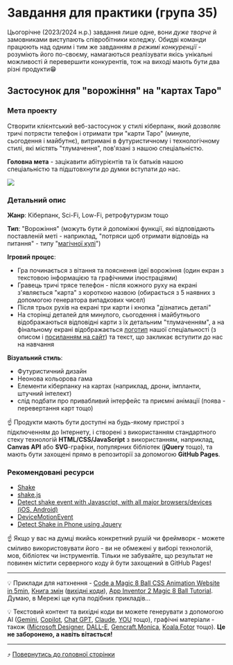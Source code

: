 # Завдання для практики (група 35)

Цьогорічне (2023/2024 н.р.) завдання лише одне, вони *дуже творче* й замовниками виступають співробітники коледжу. Обидві команди працюють над одним і тим же завданням *в режимі конкуренції* - розуміють його по-своєму, намагаються реалізувати якісь унікальні можливості й перевершити конкурентів, тож на виході мають бути два різні продукти😁 

## Застосунок для "ворожіння" на "картах Таро"

### Мета проекту

Створити клієнтський веб-застосунок у стилі кіберпанк, який дозволяє тричі потрясти телефон і отримати три "карти Таро" (минуле, сьогодення і майбутнє), витримані в футуристичному і технологічному стилі, які містять "тлумачення", пов'язані з нашою спеціальністю. 

**Головна мета** - зацікавити абітурієнтів та їх батьків нашою спеціальністю та підштовхнути до думки вступати до нас.

![](./images/sample/new-promo.png)

### Детальний опис

**Жанр**: Кіберпанк, Sci-Fi, Low-Fi, ретрофутуризм тощо

**Тип**: "Ворожіння" (можуть бути й допоміжні функції, які відповідають поставленій меті - наприклад, "потряси щоб отримати відповідь на питання" - типу "[магічної кулі](https://8-gund.com/uk/)")

**Ігровий процес**:
* Гра починається з вітання та пояснення ідеї ворожіння (один екран з текстовою інформацією та графічними ілюстраціями)
* Гравець тричі трясе телефон - після кожного руху на екрані з'являється "карта" з короткою назвою (обирається з 5 наявних з допомогою генератора випадкових чисел)
* Після трьох рухів на екрані три карти і кнопка "дізнатись деталі" 
* На сторінці деталей для минулого, сьогодення і майбутнього відображаються відповідні карти з їх детальним "тлумаченням", а на фінальному екрані відображається  [логотип](images/SE-logo-transparent.png) нашої спеціальності (з описом і [посиланням на сайт](https://sites.google.com/polytechnic.co.cc/main/%D0%B3%D0%BE%D0%BB%D0%BE%D0%B2%D0%BD%D0%B0/%D1%81%D0%BF%D0%B5%D1%86%D1%96%D0%B0%D0%BB%D1%96%D0%B7%D0%B0%D1%86%D1%96%D1%97?authuser=0#h.ho48gail8chq)) та текст, що закликає вступити до нас на навчання

**Візуальний стиль**:

* Футуристичний дизайн
* Неонова кольорова гама
* Елементи кіберпанку на картах (наприклад, дрони, імпланти, штучний інтелект)
* слід подбати про привабливий інтерфейс та приємні анімації (поява - перевертання карт тощо)

☝️ Продукти мають бути доступні на будь-якому пристрої з підключенням до Інтернету, і створені з використанням стандартного стеку технологій **HTML/CSS/JavaScript** з використанням, наприклад, **Canvas API** або **SVG**-графіки, популярних бібліотек (**jQuery** тощо), та мають бути захощені прямо в репозиторії за допомогою **GitHub Pages**.

### Рекомендовані ресурси
* [Shake](https://codepen.io/ccrepeau/pen/RaVLjx)
* [shake.js](https://www.javascripting.com/view/shake-js)
* [Detect shake event with Javascript, with all major browsers/devices (iOS, Android)](https://stackoverflow.com/questions/70544832/detect-shake-event-with-javascript-with-all-major-browsers-devices-ios-androi)
* [DeviceMotionEvent](https://developer.mozilla.org/en-US/docs/Web/API/DeviceMotionEvent)
* [Detect Shake in Phone using Jquery](https://www.9lessons.info/2014/12/detect-shake-in-phone-using-jquery.html)

☝️ Якщо у вас на думці якийсь конкретний рушій чи фреймворк - можете сміливо використовувати його - ви не обмежені у виборі технологій, мов, бібліотек чи інструментів. Тільки не забувайте, що результат не повинен містити серверного коду й бути захощений в GitHub Pages!

---

💡 Приклади для натхнення - [Code a Magic 8 Ball CSS Animation Website in 5min](https://www.youtube.com/watch?v=wlcoJVn8y3I), [Книга змін](https://github.com/liketaurus/Changes) ([вихідні коди](https://github.com/liketaurus/Changes)), [App Inventor 2 Magic 8 Ball Tutorial](https://www.youtube.com/watch?v=HCdvJ7rpJuY). Думаю, в Мережі ще купа подібних прикладів...

💡 Текстовий контент та вихідні коди ви можете генерувати з допомогою AI ([Gemini](https://gemini.google.com/), [Copilot](https://copilot.microsoft.com/), [Chat GPT](https://chat.openai.com/), [Claude](https://claude.ai/), [YOU](https://you.com/) тощо), графічні матеріали - також ([Microsoft Designer](https://designer.microsoft.com/), [DALL-E](https://labs.openai.com/), [Gencraft](https://labs.openai.com/),[Monica](https://monica.im/image-tools/ai-image-generator-from-text), [Koala](https://koala.sh/tools/free-ai-stock-image-generator),[Fotor](https://www.fotor.com/ai-image-generator/) тощо). **Це не заборонено, а навіть вітається!**

---

⤴️ [Повернутись до головної сторінки](index.md)
